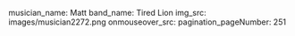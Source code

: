 musician_name: Matt
band_name: Tired Lion
img_src: images/musician2272.png
onmouseover_src: 
pagination_pageNumber: 251